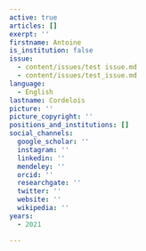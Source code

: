 ```yaml
---
active: true
articles: []
exerpt: ''
firstname: Antoine
is_institution: false
issue:
  - content/issues/test issue.md
  - content/issues/test_issue.md
language:
  - English
lastname: Cordelois
picture: ''
picture_copyright: ''
positions_and_institutions: []
social_channels:
  google_scholar: ''
  instagram: ''
  linkedin: ''
  mendeley: ''
  orcid: ''
  researchgate: ''
  twitter: ''
  website: ''
  wikipedia: ''
years:
  - 2021

---
```

